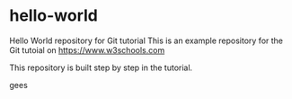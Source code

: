 # hello-world
Hello World repository for Git tutorial
This is an example repository for the Git tutoial on https://www.w3schools.com

This repository is built step by step in the tutorial.


gees
